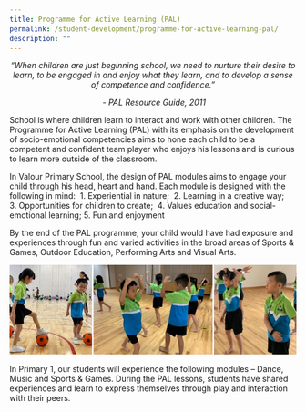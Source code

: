 ```yaml
---
title: Programme for Active Learning (PAL)
permalink: /student-development/programme-for-active-learning-pal/
description: ""
---
```

<center><i> “When children are just beginning school, we need to nurture their desire to learn, to be engaged in and enjoy what they learn, and to develop a sense of competence and confidence.”

 - PAL Resource Guide, 2011 </i></center>
 
School is where children learn to interact and work with other children. The Programme for Active Learning (PAL) with its emphasis on the development of socio-emotional competencies aims to hone each child to be a competent and confident team player who enjoys his lessons and is curious to learn more outside of the classroom. 

In Valour Primary School, the design of PAL modules aims to engage your child through his head, heart and hand. Each module is designed with the following in mind: 
1. Experiential in nature; 
2. Learning in a creative way; 
3. Opportunities for children to create; 
4. Values education and social-emotional learning;
5. Fun and enjoyment 

By the end of the PAL programme, your child would have had exposure and experiences through fun and varied activities in the broad areas of Sports & Games, Outdoor Education, Performing Arts and Visual Arts.

![](/images/pal-1.jpg)

In Primary 1, our students will experience the following modules – Dance, Music and Sports & Games. During the PAL lessons, students have shared experiences and learn to express themselves through play and interaction with their peers.